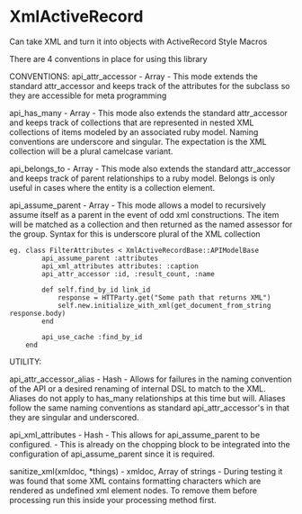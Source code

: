 XmlActiveRecord
===============

Can take XML and turn it into objects with ActiveRecord Style Macros

  There are 4 conventions in place for using this library

  CONVENTIONS:
  api_attr_accessor - Array - This mode extends the standard attr_accessor and keeps track of the attributes for the subclass so they are accessible for meta programming
  
  api_has_many - Array - This mode also extends the standard attr_accessor and keeps track of collections that are represented in nested XML collections of items modeled by an associated ruby model. Naming conventions are underscore and singular. The expectation is the XML collection will be a plural camelcase variant.
  
  api_belongs_to - Array - This mode also extends the standard attr_accessor and keeps track of parent relationships to a ruby model. Belongs is only useful in cases where the entity is a collection element.
  
  api_assume_parent - Array - This mode allows a model to recursively assume itself as a parent in the event of odd xml constructions. The item will be matched as a collection and then returned as the named assessor for the group. Syntax for this is underscore plural of the XML collection
    

    eg. class FilterAttributes < XmlActiveRecordBase::APIModelBase
  	        api_assume_parent :attributes
		    api_xml_attributes attributes: :caption
		    api_attr_accessor :id, :result_count, :name

		    def self.find_by_id link_id
		        response = HTTParty.get("Some path that returns XML")
			    self.new.initialize_with_xml(get_document_from_string response.body)
			end

			api_use_cache :find_by_id
		end


  UTILITY:
  
  api_attr_accessor_alias - Hash - Allows for failures in the naming convention of the API or a desired renaming of internal DSL to match to the XML. Aliases do not apply to has_many relationships at this time but will. Aliases follow the same naming conventions as standard api_attr_accessor's in that they are singular and underscored.
  
  api_xml_attributes - Hash - This allows for api_assume_parent to be configured. - This is already on the chopping block to be integrated into the configuration of api_assume_parent since it is required.
  
  sanitize_xml(xmldoc, *things) - xmldoc, Array of strings - During testing it was found that some XML contains formatting characters which are rendered as undefined xml element nodes. To remove them before processing run this inside your processing method first.
